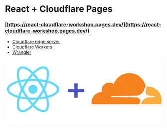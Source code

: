 # React + Cloudflare Pages
### [https://react-cloudflare-workshop.pages.dev/](https://react-cloudflare-workshop.pages.dev/)
- [Cloudflare edge server](https://www.cloudflare.com/learning/cdn/glossary/edge-server/)
- [Cloudflare Workers](https://workers.cloudflare.com/)
- [Wrangler](https://developers.cloudflare.com/workers/tutorials/deploy-a-react-app-with-create-react-app/)

![React + Material UI logos](./react_cloudflare.png)
